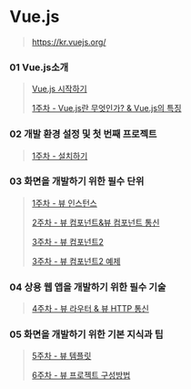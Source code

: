 # Vue.js 

> https://kr.vuejs.org/



### 01 Vue.js소개

> [Vue.js 시작하기](https://github.com/leehyemimi/vue.js)
>
> [1주차 - Vue.js란 무엇인가? & Vue.js의 특징](https://github.com/kimhyoyeong/vue.js/blob/master/01/01.md) 

### 02 개발 환경 설정 및 첫 번째 프로젝트

> [1주차 - 설치하기](https://github.com/kimhyoyeong/vue.js/blob/master/01/02.md)

### 03 화면을 개발하기 위한 필수 단위

> [1주차 - 뷰 인스턴스](https://github.com/kimhyoyeong/vue.js/blob/master/01/03.md)
>
> [2주차 - 뷰 컴포넌트&뷰 컴포넌트 통신](https://github.com/Cho-i/Vue/blob/master/2week/index.md)
>
> [3주차 - 뷰 컴포넌트2](https://github.com/songxue77/vue_study/blob/master/vue_component.md)
>
> [3주차 - 뷰 컴포넌트2 예제](https://jsfiddle.net/sognxue77/tfdyxbpa/18/)

### 04 상용 웹 앱을 개발하기 위한 필수 기술

> [4주차 - 뷰 라우터 & 뷰 HTTP 통신](https://github.com/songxue77/vue_study/blob/master/vue_router.md)

### 05 화면을 개발하기 위한 기본 지식과 팁

> [5주차 - 뷰 템플릿](https://github.com/LoadedDK/vuejs/tree/master/05)
>
> [6주차 - 뷰 프로젝트 구성방법](http://goo.gl/t5C4SC)